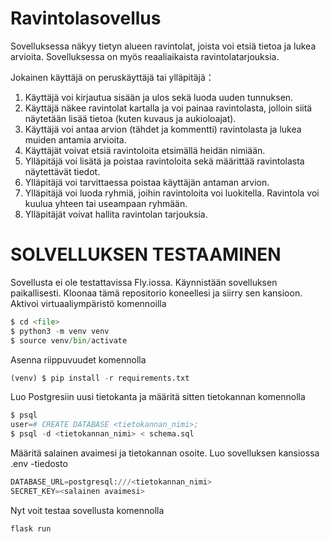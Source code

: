 # Ravintolasovellus
Sovelluksessa näkyy tietyn alueen ravintolat, joista voi etsiä tietoa ja lukea arvioita. Sovelluksessa on myös reaaliaikaista ravintolatarjouksia.


Jokainen käyttäjä on peruskäyttäjä tai ylläpitäjä：
1. Käyttäjä voi kirjautua sisään ja ulos sekä luoda uuden tunnuksen.
2. Käyttäjä näkee ravintolat kartalla ja voi painaa ravintolasta, jolloin siitä näytetään lisää tietoa (kuten kuvaus ja aukioloajat).
3. Käyttäjä voi antaa arvion (tähdet ja kommentti) ravintolasta ja lukea muiden antamia arvioita.
4. Käyttäjät voivat etsiä ravintoloita etsimällä heidän nimiään.
5. Ylläpitäjä voi lisätä ja poistaa ravintoloita sekä määrittää ravintolasta näytettävät tiedot.
6. Ylläpitäjä voi tarvittaessa poistaa käyttäjän antaman arvion.
7. Ylläpitäjä voi luoda ryhmiä, joihin ravintoloita voi luokitella. Ravintola voi kuulua yhteen tai useampaan ryhmään.
8. Ylläpitäjät voivat hallita ravintolan tarjouksia.

# SOLVELLUKSEN TESTAAMINEN
Sovellusta ei ole testattavissa Fly.iossa. Käynnistään sovelluksen paikallisesti. Kloonaa tämä repositorio koneellesi ja siirry sen kansioon. Aktivoi virtuaaliympäristö komennoilla
```python
$ cd <file>
$ python3 -m venv venv  
$ source venv/bin/activate
```
Asenna riippuvuudet komennolla
```python
(venv) $ pip install -r requirements.txt
```

Luo Postgresiin uusi tietokanta ja määritä sitten tietokannan komennolla
```python
$ psql  
user=# CREATE DATABASE <tietokannan_nimi>;
$ psql -d <tietokannan_nimi> < schema.sql
```

Määritä salainen avaimesi ja tietokannan osoite. Luo sovelluksen kansiossa .env -tiedosto
```python
DATABASE_URL=postgresql:///<tietokannan_nimi> 
SECRET_KEY=<salainen avaimesi>
```

Nyt voit testaa sovellusta komennolla
```python
flask run
```